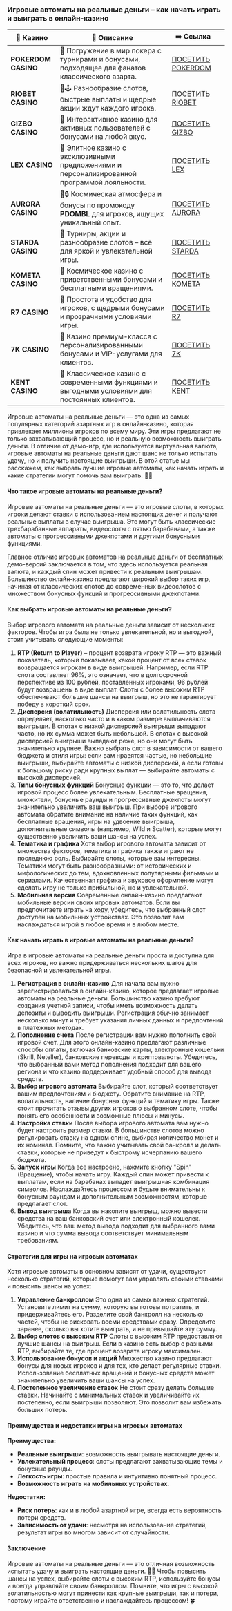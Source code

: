 ### Игровые автоматы на реальные деньги – как начать играть и выиграть в онлайн-казино
| 🎰 Казино           | 📜 Описание                                                                                       | ➡️ Ссылка                                                                                          |   |
| ------------------- | ------------------------------------------------------------------------------------------------- | -------------------------------------------------------------------------------------------------- | - |
| **POKERDOM CASINO** | 🎲 Погружение в мир покера с турнирами и бонусами, подходящее для фанатов классического азарта.   | [ПОСЕТИТЬ POKERDOM](https://brandplay.link/FwVc4f)                                                 |   |
| **RIOBET CASINO**   | 🌟🕹️ Разнообразие слотов, быстрые выплаты и щедрые акции ждут каждого игрока.                    | [ПОСЕТИТЬ RIOBET](https://brandplay.link/TnjsxFvH)                                                 |   |
| **GIZBO CASINO**    | 🚀 Интерактивное казино для активных пользователей с бонусами на любой вкус.                      | [ПОСЕТИТЬ GIZBO](https://brandplay.link/rvzLrVLp)                                                  |   |
| **LEX CASINO**      | 🎰 Элитное казино с эксклюзивными предложениями и персонализированной программой лояльности.      | [ПОСЕТИТЬ LEX](https://brandplay.link/VMqNXPFs)                                                    |   |
| **AURORA CASINO**   | 🌌🔒 Космическая атмосфера и бонусы по промокоду **PDOMBL** для игроков, ищущих уникальный опыт. | [ПОСЕТИТЬ AURORA](https://10trafic-stat2.com/click/668546556bcc6313411604bc/6766/13031/subaccount) |   |
| **STARDA CASINO**   | 🌠 Турниры, акции и разнообразие слотов – всё для яркой и увлекательной игры.                     | [ПОСЕТИТЬ STARDA](https://brandplay.link/HDcDrxLk)                                                 |   |
| **KOMETA CASINO**   | 💫 Космическое казино с приветственными бонусами и бесплатными вращениями.                        | [ПОСЕТИТЬ KOMETA](https://brandplay.link/jHzFFYGv)                                                 |   |
| **R7 CASINO**       | 🎯 Простота и удобство для игроков, с щедрыми бонусами и прозрачными условиями игры.              | [ПОСЕТИТЬ R7](https://brandplay.link/dByFXP7h)                                                     |   |
| **7K CASINO**       | 💎 Казино премиум-класса с персонализированными бонусами и VIP-услугами для клиентов.             | [ПОСЕТИТЬ 7K](https://brandplay.link/dd46bNgD)                                                     |   |
| **KENT CASINO**     | 🎲 Классическое казино с современными функциями и выгодными условиями для постоянных клиентов.    | [ПОСЕТИТЬ KENT](https://brandplay.link/XRH1g6Vb)                                                   |   |
Игровые автоматы на реальные деньги — это одна из самых популярных категорий азартных игр в онлайн-казино, которая привлекает миллионы игроков по всему миру. Эти игры предлагают не только захватывающий процесс, но и реальную возможность выиграть деньги. В отличие от демо-игр, где используется виртуальная валюта, игровые автоматы на реальные деньги дают шанс не только испытать удачу, но и получить настоящие выигрыши. В этой статье мы расскажем, как выбрать лучшие игровые автоматы, как начать играть и какие стратегии могут помочь вам выиграть. 🎰💸

#### Что такое игровые автоматы на реальные деньги?

Игровые автоматы на реальные деньги — это игровые слоты, в которых игроки делают ставки с использованием настоящих денег и получают реальные выплаты в случае выигрыша. Это могут быть классические трехбарабанные аппараты, видеослоты с пятью барабанами, а также автоматы с прогрессивными джекпотами и другими бонусными функциями.

Главное отличие игровых автоматов на реальные деньги от бесплатных демо-версий заключается в том, что здесь используется реальная валюта, и каждый спин может привести к реальным выигрышам. Большинство онлайн-казино предлагают широкий выбор таких игр, начиная от классических слотов до современных видеослотов с множеством бонусных функций и прогрессивными джекпотами.

#### Как выбрать игровые автоматы на реальные деньги?

Выбор игрового автомата на реальные деньги зависит от нескольких факторов. Чтобы игра была не только увлекательной, но и выгодной, стоит учитывать следующие моменты:

1. **RTP (Return to Player)** – процент возврата игроку
   RTP — это важный показатель, который показывает, какой процент от всех ставок возвращается игрокам в виде выигрышей. Например, если RTP слота составляет 96%, это означает, что в долгосрочной перспективе из 100 рублей, поставленных игроками, 96 рублей будут возвращены в виде выплат. Слоты с более высоким RTP обеспечивают большие шансы на выигрыш, но это не гарантирует победу в короткий срок.
2. **Дисперсия (волатильность)**
   Дисперсия или волатильность слота определяет, насколько часто и в каком размере выплачиваются выигрыши. В слотах с низкой дисперсией выигрыши выпадают часто, но их сумма может быть небольшой. В слотах с высокой дисперсией выигрыши выпадают реже, но они могут быть значительно крупнее. Важно выбрать слот в зависимости от вашего бюджета и стиля игры: если вам нравятся частые, но небольшие выигрыши, выбирайте автоматы с низкой дисперсией, а если готовы к большому риску ради крупных выплат — выбирайте автоматы с высокой дисперсией.
3. **Типы бонусных функций**
   Бонусные функции — это то, что делает игровой процесс более увлекательным. Бесплатные вращения, множители, бонусные раунды и прогрессивные джекпоты могут значительно увеличить ваш выигрыш. При выборе игрового автомата обратите внимание на наличие таких функций, как бесплатные вращения, игры на удвоение выигрыша, дополнительные символы (например, Wild и Scatter), которые могут существенно увеличить ваши шансы на успех.
4. **Тематика и графика**
   Хотя выбор игрового автомата зависит от множества факторов, тематика и графика также играют не последнюю роль. Выбирайте слоты, которые вам интересны. Тематики могут быть разнообразными: от исторических и мифологических до тем, вдохновленных популярными фильмами и сериалами. Качественная графика и звуковое оформление могут сделать игру не только прибыльной, но и увлекательной.
5. **Мобильная версия**
   Современные онлайн-казино предлагают мобильные версии своих игровых автоматов. Если вы предпочитаете играть на ходу, убедитесь, что выбранный слот доступен на мобильных устройствах. Это позволит вам наслаждаться игрой в любое время и в любом месте.

#### Как начать играть в игровые автоматы на реальные деньги?

Игра в игровые автоматы на реальные деньги проста и доступна для всех игроков, но важно придерживаться нескольких шагов для безопасной и увлекательной игры.

1. **Регистрация в онлайн-казино**
   Для начала вам нужно зарегистрироваться в онлайн-казино, которое предлагает игровые автоматы на реальные деньги. Большинство казино требуют создания учетной записи, чтобы иметь возможность делать депозиты и выводить выигрыши. Регистрация обычно занимает несколько минут и требует указания личных данных и предпочтений в платежных методах.
2. **Пополнение счета**
   После регистрации вам нужно пополнить свой игровой счет. Для этого онлайн-казино предлагают различные способы оплаты, включая банковские карты, электронные кошельки (Skrill, Neteller), банковские переводы и криптовалюты. Убедитесь, что выбранный вами метод пополнения подходит для вашего региона и что казино поддерживает удобный способ для вывода средств.
3. **Выбор игрового автомата**
   Выбирайте слот, который соответствует вашим предпочтениям и бюджету. Обратите внимание на RTP, волатильность, наличие бонусных функций и тематику игры. Также стоит прочитать отзывы других игроков о выбранном слоте, чтобы понять его особенности и возможные плюсы и минусы.
4. **Настройка ставки**
   После выбора игрового автомата вам нужно будет настроить размер ставки. В большинстве слотов можно регулировать ставку на одном спине, выбирая количество монет и их номинал. Помните, что важно учитывать свой банкролл и делать ставки, которые не приведут к быстрому исчерпанию вашего бюджета.
5. **Запуск игры**
   Когда все настроено, нажмите кнопку "Spin" (Вращение), чтобы начать игру. Каждый спин может привести к выплатам, если на барабанах выпадет выигрышная комбинация символов. Наслаждайтесь процессом и будьте внимательны к бонусным раундам и дополнительным возможностям, которые предлагает слот.
6. **Вывод выигрыша**
   Когда вы накопите выигрыш, можно вывести средства на ваш банковский счет или электронный кошелек. Убедитесь, что ваш метод вывода подходит для выбранного вами казино и что сумма вывода соответствует минимальным требованиям.

#### Стратегии для игры на игровых автоматах

Хотя игровые автоматы в основном зависят от удачи, существуют несколько стратегий, которые помогут вам управлять своими ставками и повысить шансы на успех:

1. **Управление банкроллом**
   Это одна из самых важных стратегий. Установите лимит на сумму, которую вы готовы потратить, и придерживайтесь его. Разделите свой банкролл на несколько частей, чтобы не рисковать всеми средствами сразу. Определите заранее, сколько вы хотите выиграть, и не превышайте эту сумму.
2. **Выбор слотов с высоким RTP**
   Слоты с высоким RTP предоставляют лучшие шансы на выигрыш. Если в казино есть выбор с разными RTP, выбирайте те, где процент возврата игроку максимален.
3. **Использование бонусов и акций**
   Множество казино предлагают бонусы для новых игроков и для тех, кто делает регулярные ставки. Использование бесплатных вращений и бонусных средств может значительно увеличить ваши шансы на успех.
4. **Постепенное увеличение ставок**
   Не стоит сразу делать большие ставки. Начинайте с минимальных ставок и увеличивайте их постепенно, если выигрыши позволяют. Это позволит вам избежать больших потерь.

#### Преимущества и недостатки игры на игровых автоматах

**Преимущества:**

* **Реальные выигрыши**: возможность выигрывать настоящие деньги.
* **Увлекательный процесс**: слоты предлагают захватывающие темы и бонусные раунды.
* **Легкость игры**: простые правила и интуитивно понятный процесс.
* **Возможность играть на мобильных устройствах**.

**Недостатки:**

* **Риск потерь**: как и в любой азартной игре, всегда есть вероятность потери средств.
* **Зависимость от удачи**: несмотря на использование стратегий, результат игры во многом зависит от случайности.

#### Заключение

Игровые автоматы на реальные деньги — это отличная возможность испытать удачу и выиграть настоящие деньги. 🎰💸 Чтобы повысить шансы на успех, выбирайте слоты с высоким RTP, используйте бонусы и всегда управляйте своим банкроллом. Помните, что игры с высокой волатильностью могут принести как крупные выигрыши, так и потери, поэтому играйте ответственно и наслаждайтесь процессом! 🍀
